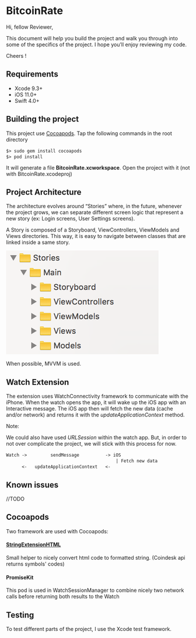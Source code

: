 # BitcoinRate

Hi, fellow Reviewer,

This document will help you build the project and walk you through into some of the specifics of the project. I hope you’ll enjoy reviewing my code.

Cheers !

## Requirements

- Xcode 9.3+ 
- iOS 11.0+ 
- Swift 4.0+

## Building the project

This project use [Cocoapods](https://cocoapods.org). Tap the following commands in the root directory 

```
$> sudo gem install cocoapods
$> pod install
```

It will generate a file **BitcoinRate.xcworkspace**. Open the project with it (not with BitcoinRate.xcodeproj)

## Project Architecture

The architecture evolves around “Stories” where, in the future, whenever the project grows, we can separate different screen logic that represent a new story (ex: Login screens, User Settings screens).

A Story is composed of a Storyboard, ViewControllers, ViewModels and Views directories. This way, it is easy to navigate between classes that are linked inside a same story.

![GitHub Logo](documentation/doc_stories.png)

When possible, MVVM is used.

## Watch Extension

The extension uses WatchConnectivity framework to communicate with the iPhone.
When the watch opens the app, it will wake up the iOS app with an Interactive message. The iOS app then will fetch the new data (cache and/or network) and returns it with the *updateApplicationContext* method.

Note:

We could also have used *URLSession* within the watch app. But, in order to not over complicate the project, we will stick with this process for now. 

```
Watch ->         sendMessage          -> iOS
                                          | Fetch new data
      <-   updateApplicationContext   <-
```

## Known issues

//TODO

## Cocoapods

Two framework are used with Cocoapods:

#### [StringExtensionHTML](https://github.com/mxcl/PromiseKit)

Small helper to nicely convert html code to formatted string. (Coindesk api returns symbols' codes)

#### PromiseKit

This pod is used in WatchSessionManager to combine nicely two network calls before returning both results to the Watch

## Testing

To test different parts of the project, I use the Xcode test framework.